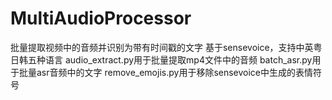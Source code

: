 # MultiAudioProcessor
批量提取视频中的音频并识别为带有时间戳的文字
基于sensevoice，支持中英粤日韩五种语言
audio_extract.py用于批量提取mp4文件中的音频
batch_asr.py用于批量asr音频中的文字
remove_emojis.py用于移除sensevoice中生成的表情符号
